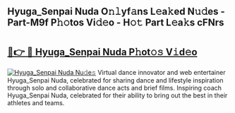 ## Hyuga_Senpai Nuda O𝚗𝚕yf𝚊ns L𝚎a𝚔ed N𝚞𝚍es - Part-M9f P𝚑𝚘tos Vi𝚍𝚎o - H𝚘𝚝 Part L𝚎a𝚔s cFNrs

# <h2><a href="http://kfcu9o.oniu.top/?m=Hyuga_Senpai+Nuda">🔗👉 🔴 Hyuga_Senpai Nuda P𝚑ot𝚘𝚜 V𝚒d𝚎o</a></h2>

[![Hyuga_Senpai Nuda Nu𝚍e𝚜](https://i.imgur.com/0qMVB7G.gif)](http://kfcu9o.oniu.top/?m=Hyuga_Senpai+Nuda)
Virtual dance innovator and web entertainer Hyuga_Senpai Nuda, celebrated for sharing dance and lifestyle inspiration through solo and collaborative dance acts and brief films. Inspiring coach Hyuga_Senpai Nuda, celebrated for their ability to bring out the best in their athletes and teams.  
